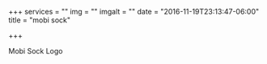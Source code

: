 +++
services = ""
img = ""
imgalt = ""
date = "2016-11-19T23:13:47-06:00"
title = "mobi sock"

+++
<div class="portfolio logo" data-cat="logo">
  <div class="portfolio-wrapper">			
    <img src="img/portfolios/logo/6.jpg" alt="" />
    <div class="label">
      <div class="label-text">
        <a class="text-title">Mobi Sock</a>
        <span class="text-category">Logo</span>
      </div>
      <div class="label-bg"></div>
    </div>
  </div>
</div>
